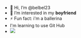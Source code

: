 - 👋 Hi, I’m @belbel23
- 💞️ I’m interested in my **boyfriend**
- ⚡ Fun fact: i'm a ballerina
- I'm learning to use Git Hub
- 
   <img src = "https://encrypted-tbn0.gstatic.com/images?q=tbn:ANd9GcQpjhHZMxtN1v-CrxZMgBg0G6W-hGvVJNhMBHi7yRv6WA&s">
